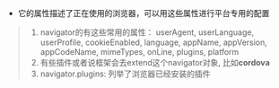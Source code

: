 
* 它的属性描述了正在使用的浏览器，可以用这些属性进行平台专用的配置
> 1. navigator的有这些常用的属性： userAgent, userLanguage, userProfile, cookieEnabled, language, appName, appVersion, appCodeName, mimeTypes, onLine, plugins, platform
> 2. 有些插件或者说框架会去extend这个navigator对象, 比如**cordova**
> 3. navigator.plugins: 列举了浏览器已经安装的插件
